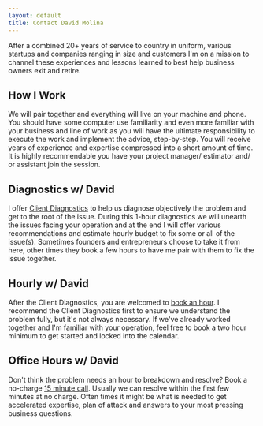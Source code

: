 ```yaml
---
layout: default
title: Contact David Molina
---
```


After a combined 20+ years of service to country in uniform, various startups and companies ranging in size and customers I'm on a mission to channel these experiences and lessons learned to best help business owners exit and retire.

## How I Work

We will pair together and everything will live on your machine and phone. You should have some computer use familiarity and even more familiar with your business and line of work as you will have the ultimate responsibility to execute the work and implement the advice, step-by-step. You will receive years of experience and expertise compressed into a short amount of time. It is highly recommendable you have your project manager/ estimator and/ or assistant join the session.

## Diagnostics w/ David

I offer [Client Diagnostics](https://calendly.com/davidcmolina/59min) to help us diagnose objectively the problem and get to the root of the issue. During this 1-hour diagnostics we will unearth the issues facing your operation and at the end I will offer various recommendations and estimate hourly budget to fix some or all of the issue(s). Sometimes founders and entrepreneurs choose to take it from here, other times they book a few hours to have me pair with them to fix the issue together.

## Hourly w/ David

After the Client Diagnostics, you are welcomed to [book an hour](https://calendly.com/davidcmolina/60min). I recommend the Client Diagnostics first to ensure we understand the problem fully, but it's not always necessary. If we've already worked together and I'm familiar with your operation, feel free to book a two hour minimum to get started and locked into the calendar.

## Office Hours w/ David

Don't think the problem needs an hour to breakdown and resolve? Book a no-charge [15 minute call](https://calendly.com/davidcmolina). Usually we can resolve within the first few minutes at no charge. Often times it might be what is needed to get accelerated expertise, plan of attack and answers to your most pressing business questions.
